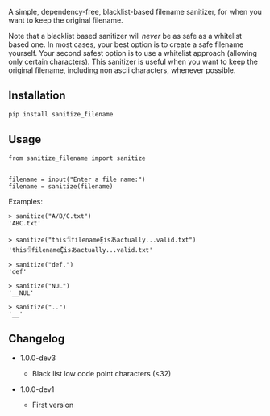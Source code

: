 A simple, dependency-free, blacklist-based filename sanitizer, for when you want to keep the original filename.

Note that a blacklist based sanitizer will _never_ be as safe as a whitelist based one. In most cases, your best option is to create a safe filename yourself. Your second safest option is to use a whitelist approach (allowing only certain characters). This sanitizer is useful when you want to keep the original filename, including non ascii characters, whenever possible.

## Installation

```sh
pip install sanitize_filename
```

## Usage

```python3
from sanitize_filename import sanitize


filename = input("Enter a file name:")
filename = sanitize(filename)
```

Examples:

```python3
> sanitize("A/B/C.txt")
'ABC.txt'

> sanitize("this𓀦filenameḜisあactually...valid.txt")
'this𓀦filenameḜisあactually...valid.txt'

> sanitize("def.")
'def'

> sanitize("NUL")
'__NUL'

> sanitize("..")
'__'
```

## Changelog

- 1.0.0-dev3

  - Black list low code point characters (<32)

- 1.0.0-dev1

  - First version